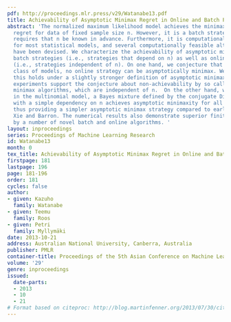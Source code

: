 ```yaml
---
pdf: http://proceedings.mlr.press/v29/Watanabe13.pdf
title: Achievability of Asymptotic Minimax Regret in Online and Batch Prediction
abstract: 'The normalized maximum likelihood model achieves the minimax coding (log-loss)
  regret for data of fixed sample size n. However, it is a batch strategy, i.e., it
  requires that n be known in advance. Furthermore, it is computationally infeasible
  for most statistical models, and several computationally feasible alternative strategies
  have been devised. We characterize the achievability of asymptotic minimaxity by
  batch strategies (i.e., strategies that depend on n) as well as online strategies
  (i.e., strategies independent of n). On one hand, we conjecture that for a large
  class of models, no online strategy can be asymptotically minimax. We prove that
  this holds under a slightly stronger definition of asymptotic minimaxity. Our numerical
  experiments support the conjecture about non-achievability by so called last-step
  minimax algorithms, which are independent of n.  On the other hand, we show that
  in the multinomial model, a Bayes mixture defined by the conjugate Dirichlet prior
  with a simple dependency on n achieves asymptotic minimaxity for all sequences,
  thus providing a simpler asymptotic minimax strategy compared to earlier work by
  Xie and Barron. The numerical results also demonstrate superior finite-sample behavior
  by a number of novel batch and online algorithms. '
layout: inproceedings
series: Proceedings of Machine Learning Research
id: Watanabe13
month: 0
tex_title: Achievability of Asymptotic Minimax Regret in Online and Batch Prediction
firstpage: 181
lastpage: 196
page: 181-196
order: 181
cycles: false
author:
- given: Kazuho
  family: Watanabe
- given: Teemu
  family: Roos
- given: Petri
  family: Myllymäki
date: 2013-10-21
address: Australian National University, Canberra, Australia
publisher: PMLR
container-title: Proceedings of the 5th Asian Conference on Machine Learning
volume: '29'
genre: inproceedings
issued:
  date-parts:
  - 2013
  - 10
  - 21
# Format based on citeproc: http://blog.martinfenner.org/2013/07/30/citeproc-yaml-for-bibliographies/
---
```

